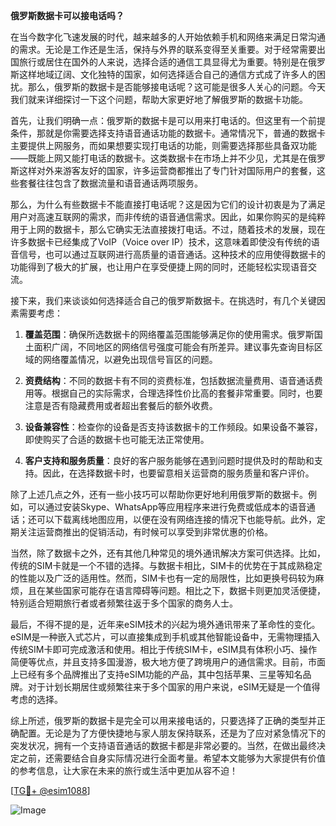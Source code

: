 **俄罗斯数据卡可以接电话吗？**

在当今数字化飞速发展的时代，越来越多的人开始依赖手机和网络来满足日常沟通的需求。无论是工作还是生活，保持与外界的联系变得至关重要。对于经常需要出国旅行或居住在国外的人来说，选择合适的通信工具显得尤为重要。特别是在俄罗斯这样地域辽阔、文化独特的国家，如何选择适合自己的通信方式成了许多人的困扰。那么，俄罗斯的数据卡是否能够接电话呢？这可能是很多人关心的问题。今天我们就来详细探讨一下这个问题，帮助大家更好地了解俄罗斯的数据卡功能。

首先，让我们明确一点：俄罗斯的数据卡是可以用来打电话的。但这里有一个前提条件，那就是你需要选择支持语音通话功能的数据卡。通常情况下，普通的数据卡主要提供上网服务，而如果想要实现打电话的功能，则需要选择那些具备双功能——既能上网又能打电话的数据卡。这类数据卡在市场上并不少见，尤其是在俄罗斯这样对外来游客友好的国家，许多运营商都推出了专门针对国际用户的套餐，这些套餐往往包含了数据流量和语音通话两项服务。

那么，为什么有些数据卡不能直接打电话呢？这是因为它们的设计初衷是为了满足用户对高速互联网的需求，而非传统的语音通信需求。因此，如果你购买的是纯粹用于上网的数据卡，那么它确实无法直接拨打电话。不过，随着技术的发展，现在许多数据卡已经集成了VoIP（Voice over IP）技术，这意味着即使没有传统的语音信号，也可以通过互联网进行高质量的语音通话。这种技术的应用使得数据卡的功能得到了极大的扩展，也让用户在享受便捷上网的同时，还能轻松实现语音交流。

接下来，我们来谈谈如何选择适合自己的俄罗斯数据卡。在挑选时，有几个关键因素需要考虑：

1. **覆盖范围**：确保所选数据卡的网络覆盖范围能够满足你的使用需求。俄罗斯国土面积广阔，不同地区的网络信号强度可能会有所差异。建议事先查询目标区域的网络覆盖情况，以避免出现信号盲区的问题。
   
2. **资费结构**：不同的数据卡有不同的资费标准，包括数据流量费用、语音通话费用等。根据自己的实际需求，合理选择性价比高的套餐非常重要。同时，也要注意是否有隐藏费用或者超出套餐后的额外收费。

3. **设备兼容性**：检查你的设备是否支持该数据卡的工作频段。如果设备不兼容，即使购买了合适的数据卡也可能无法正常使用。

4. **客户支持和服务质量**：良好的客户服务能够在遇到问题时提供及时的帮助和支持。因此，在选择数据卡时，也要留意相关运营商的服务质量和客户评价。

除了上述几点之外，还有一些小技巧可以帮助你更好地利用俄罗斯的数据卡。例如，可以通过安装Skype、WhatsApp等应用程序来进行免费或低成本的语音通话；还可以下载离线地图应用，以便在没有网络连接的情况下也能导航。此外，定期关注运营商推出的促销活动，有时候可以享受到非常优惠的价格。

当然，除了数据卡之外，还有其他几种常见的境外通讯解决方案可供选择。比如，传统的SIM卡就是一个不错的选择。与数据卡相比，SIM卡的优势在于其成熟稳定的性能以及广泛的适用性。然而，SIM卡也有一定的局限性，比如更换号码较为麻烦，且在某些国家可能存在语言障碍等问题。相比之下，数据卡则更加灵活便捷，特别适合短期旅行者或者频繁往返于多个国家的商务人士。

最后，不得不提的是，近年来eSIM技术的兴起为境外通讯带来了革命性的变化。eSIM是一种嵌入式芯片，可以直接集成到手机或其他智能设备中，无需物理插入传统SIM卡即可完成激活和使用。相比于传统SIM卡，eSIM具有体积小巧、操作简便等优点，并且支持多国漫游，极大地方便了跨境用户的通信需求。目前，市面上已经有多个品牌推出了支持eSIM功能的产品，其中包括苹果、三星等知名品牌。对于计划长期居住或频繁往来于多个国家的用户来说，eSIM无疑是一个值得考虑的选择。

综上所述，俄罗斯的数据卡是完全可以用来接电话的，只要选择了正确的类型并正确配置。无论是为了方便快捷地与家人朋友保持联系，还是为了应对紧急情况下的突发状况，拥有一个支持语音通话的数据卡都是非常必要的。当然，在做出最终决定之前，还需要结合自身实际情况进行全面考量。希望本文能够为大家提供有价值的参考信息，让大家在未来的旅行或生活中更加从容不迫！

[[TG💪+ @esim1088](https://t.me/s/esim1088)]

![Image](https://i.postimg.cc/4NQfJmqS/Snipaste-2025-05-13-00-14-12.png)